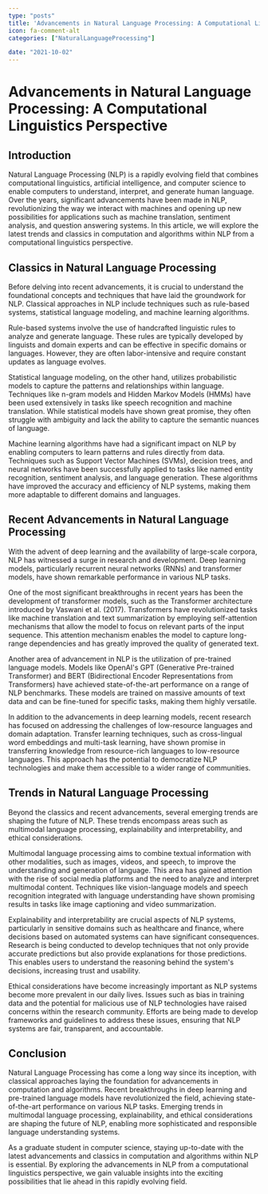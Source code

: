 ```yaml
---
type: "posts"
title: 'Advancements in Natural Language Processing: A Computational Linguistics Perspective'
icon: fa-comment-alt
categories: ["NaturalLanguageProcessing"]

date: "2021-10-02"
---
```




# Advancements in Natural Language Processing: A Computational Linguistics Perspective

## Introduction

Natural Language Processing (NLP) is a rapidly evolving field that combines computational linguistics, artificial intelligence, and computer science to enable computers to understand, interpret, and generate human language. Over the years, significant advancements have been made in NLP, revolutionizing the way we interact with machines and opening up new possibilities for applications such as machine translation, sentiment analysis, and question answering systems. In this article, we will explore the latest trends and classics in computation and algorithms within NLP from a computational linguistics perspective.

## Classics in Natural Language Processing

Before delving into recent advancements, it is crucial to understand the foundational concepts and techniques that have laid the groundwork for NLP. Classical approaches in NLP include techniques such as rule-based systems, statistical language modeling, and machine learning algorithms.

Rule-based systems involve the use of handcrafted linguistic rules to analyze and generate language. These rules are typically developed by linguists and domain experts and can be effective in specific domains or languages. However, they are often labor-intensive and require constant updates as language evolves.

Statistical language modeling, on the other hand, utilizes probabilistic models to capture the patterns and relationships within language. Techniques like n-gram models and Hidden Markov Models (HMMs) have been used extensively in tasks like speech recognition and machine translation. While statistical models have shown great promise, they often struggle with ambiguity and lack the ability to capture the semantic nuances of language.

Machine learning algorithms have had a significant impact on NLP by enabling computers to learn patterns and rules directly from data. Techniques such as Support Vector Machines (SVMs), decision trees, and neural networks have been successfully applied to tasks like named entity recognition, sentiment analysis, and language generation. These algorithms have improved the accuracy and efficiency of NLP systems, making them more adaptable to different domains and languages.

## Recent Advancements in Natural Language Processing

With the advent of deep learning and the availability of large-scale corpora, NLP has witnessed a surge in research and development. Deep learning models, particularly recurrent neural networks (RNNs) and transformer models, have shown remarkable performance in various NLP tasks.

One of the most significant breakthroughs in recent years has been the development of transformer models, such as the Transformer architecture introduced by Vaswani et al. (2017). Transformers have revolutionized tasks like machine translation and text summarization by employing self-attention mechanisms that allow the model to focus on relevant parts of the input sequence. This attention mechanism enables the model to capture long-range dependencies and has greatly improved the quality of generated text.

Another area of advancement in NLP is the utilization of pre-trained language models. Models like OpenAI's GPT (Generative Pre-trained Transformer) and BERT (Bidirectional Encoder Representations from Transformers) have achieved state-of-the-art performance on a range of NLP benchmarks. These models are trained on massive amounts of text data and can be fine-tuned for specific tasks, making them highly versatile.

In addition to the advancements in deep learning models, recent research has focused on addressing the challenges of low-resource languages and domain adaptation. Transfer learning techniques, such as cross-lingual word embeddings and multi-task learning, have shown promise in transferring knowledge from resource-rich languages to low-resource languages. This approach has the potential to democratize NLP technologies and make them accessible to a wider range of communities.

## Trends in Natural Language Processing

Beyond the classics and recent advancements, several emerging trends are shaping the future of NLP. These trends encompass areas such as multimodal language processing, explainability and interpretability, and ethical considerations.

Multimodal language processing aims to combine textual information with other modalities, such as images, videos, and speech, to improve the understanding and generation of language. This area has gained attention with the rise of social media platforms and the need to analyze and interpret multimodal content. Techniques like vision-language models and speech recognition integrated with language understanding have shown promising results in tasks like image captioning and video summarization.

Explainability and interpretability are crucial aspects of NLP systems, particularly in sensitive domains such as healthcare and finance, where decisions based on automated systems can have significant consequences. Research is being conducted to develop techniques that not only provide accurate predictions but also provide explanations for those predictions. This enables users to understand the reasoning behind the system's decisions, increasing trust and usability.

Ethical considerations have become increasingly important as NLP systems become more prevalent in our daily lives. Issues such as bias in training data and the potential for malicious use of NLP technologies have raised concerns within the research community. Efforts are being made to develop frameworks and guidelines to address these issues, ensuring that NLP systems are fair, transparent, and accountable.

## Conclusion

Natural Language Processing has come a long way since its inception, with classical approaches laying the foundation for advancements in computation and algorithms. Recent breakthroughs in deep learning and pre-trained language models have revolutionized the field, achieving state-of-the-art performance on various NLP tasks. Emerging trends in multimodal language processing, explainability, and ethical considerations are shaping the future of NLP, enabling more sophisticated and responsible language understanding systems.

As a graduate student in computer science, staying up-to-date with the latest advancements and classics in computation and algorithms within NLP is essential. By exploring the advancements in NLP from a computational linguistics perspective, we gain valuable insights into the exciting possibilities that lie ahead in this rapidly evolving field.